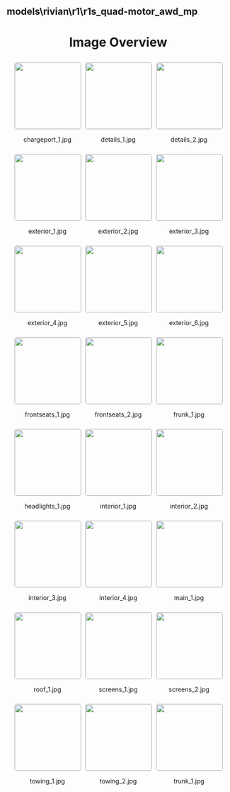 ## models\rivian\r1\r1s_quad-motor_awd_mp

<style>
    .image-gallery {
        display: flex;
        flex-wrap: wrap;
        gap: 10px;
        justify-content: center;
        padding: 10px;
    }
    .image-gallery img {
        width: 150px;
        height: auto;
        border: 1px solid #ddd;
        border-radius: 5px;
    }
    .image-gallery div {
        flex: 1 1 calc(33.333% - 20px); /* Three images per row on large screens */
        max-width: 150px;
        text-align: center;
    }
    @media (max-width: 768px) {
        .image-gallery div {
            flex: 1 1 calc(50% - 20px); /* Two images per row on medium screens */
        }
    }
    @media (max-width: 480px) {
        .image-gallery div {
            flex: 1 1 100%; /* One image per row on small screens */
        }
    }
</style>
<h1 style ="text-align: center;"> Image Overview </h1> <div class="image-gallery">
<div>
<img src="https://media.evkx.net/multimedia/models/rivian/r1/r1s_quad-motor_awd_mp/chargeport_1_st.jpg">
<p>chargeport_1.jpg</p>
</div>
<div>
<img src="https://media.evkx.net/multimedia/models/rivian/r1/r1s_quad-motor_awd_mp/details_1_st.jpg">
<p>details_1.jpg</p>
</div>
<div>
<img src="https://media.evkx.net/multimedia/models/rivian/r1/r1s_quad-motor_awd_mp/details_2_st.jpg">
<p>details_2.jpg</p>
</div>
<div>
<img src="https://media.evkx.net/multimedia/models/rivian/r1/r1s_quad-motor_awd_mp/exterior_1_st.jpg">
<p>exterior_1.jpg</p>
</div>
<div>
<img src="https://media.evkx.net/multimedia/models/rivian/r1/r1s_quad-motor_awd_mp/exterior_2_st.jpg">
<p>exterior_2.jpg</p>
</div>
<div>
<img src="https://media.evkx.net/multimedia/models/rivian/r1/r1s_quad-motor_awd_mp/exterior_3_st.jpg">
<p>exterior_3.jpg</p>
</div>
<div>
<img src="https://media.evkx.net/multimedia/models/rivian/r1/r1s_quad-motor_awd_mp/exterior_4_st.jpg">
<p>exterior_4.jpg</p>
</div>
<div>
<img src="https://media.evkx.net/multimedia/models/rivian/r1/r1s_quad-motor_awd_mp/exterior_5_st.jpg">
<p>exterior_5.jpg</p>
</div>
<div>
<img src="https://media.evkx.net/multimedia/models/rivian/r1/r1s_quad-motor_awd_mp/exterior_6_st.jpg">
<p>exterior_6.jpg</p>
</div>
<div>
<img src="https://media.evkx.net/multimedia/models/rivian/r1/r1s_quad-motor_awd_mp/frontseats_1_st.jpg">
<p>frontseats_1.jpg</p>
</div>
<div>
<img src="https://media.evkx.net/multimedia/models/rivian/r1/r1s_quad-motor_awd_mp/frontseats_2_st.jpg">
<p>frontseats_2.jpg</p>
</div>
<div>
<img src="https://media.evkx.net/multimedia/models/rivian/r1/r1s_quad-motor_awd_mp/frunk_1_st.jpg">
<p>frunk_1.jpg</p>
</div>
<div>
<img src="https://media.evkx.net/multimedia/models/rivian/r1/r1s_quad-motor_awd_mp/headlights_1_st.jpg">
<p>headlights_1.jpg</p>
</div>
<div>
<img src="https://media.evkx.net/multimedia/models/rivian/r1/r1s_quad-motor_awd_mp/interior_1_st.jpg">
<p>interior_1.jpg</p>
</div>
<div>
<img src="https://media.evkx.net/multimedia/models/rivian/r1/r1s_quad-motor_awd_mp/interior_2_st.jpg">
<p>interior_2.jpg</p>
</div>
<div>
<img src="https://media.evkx.net/multimedia/models/rivian/r1/r1s_quad-motor_awd_mp/interior_3_st.jpg">
<p>interior_3.jpg</p>
</div>
<div>
<img src="https://media.evkx.net/multimedia/models/rivian/r1/r1s_quad-motor_awd_mp/interior_4_st.jpg">
<p>interior_4.jpg</p>
</div>
<div>
<img src="https://media.evkx.net/multimedia/models/rivian/r1/r1s_quad-motor_awd_mp/main_1_st.jpg">
<p>main_1.jpg</p>
</div>
<div>
<img src="https://media.evkx.net/multimedia/models/rivian/r1/r1s_quad-motor_awd_mp/roof_1_st.jpg">
<p>roof_1.jpg</p>
</div>
<div>
<img src="https://media.evkx.net/multimedia/models/rivian/r1/r1s_quad-motor_awd_mp/screens_1_st.jpg">
<p>screens_1.jpg</p>
</div>
<div>
<img src="https://media.evkx.net/multimedia/models/rivian/r1/r1s_quad-motor_awd_mp/screens_2_st.jpg">
<p>screens_2.jpg</p>
</div>
<div>
<img src="https://media.evkx.net/multimedia/models/rivian/r1/r1s_quad-motor_awd_mp/towing_1_st.jpg">
<p>towing_1.jpg</p>
</div>
<div>
<img src="https://media.evkx.net/multimedia/models/rivian/r1/r1s_quad-motor_awd_mp/towing_2_st.jpg">
<p>towing_2.jpg</p>
</div>
<div>
<img src="https://media.evkx.net/multimedia/models/rivian/r1/r1s_quad-motor_awd_mp/trunk_1_st.jpg">
<p>trunk_1.jpg</p>
</div>
</div>
